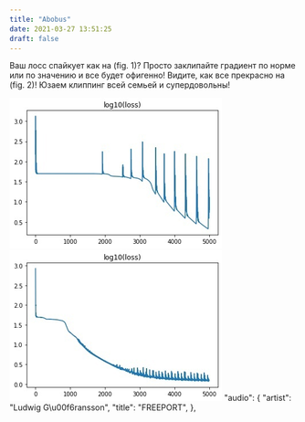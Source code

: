 ```yaml
---
title: "Abobus"
date: 2021-03-27 13:51:25
draft: false
---
```


Ваш лосс спайкует как на (fig. 1)? Просто заклипайте градиент по норме или по значению и все будет офигенно! Видите, как все прекрасно на (fig. 2)! Юзаем клиппинг всей семьей и супердовольны!

![](/img/vk/B_VYdgcLYOo.jpg)
![](/img/vk/dO1IcpQJCwI.jpg)
      "audio": {
        "artist": "Ludwig G\u00f6ransson",
        "title": "FREEPORT",
      },
